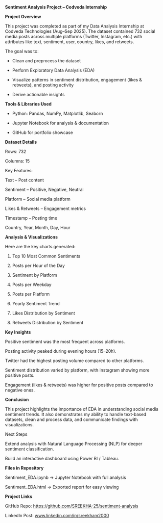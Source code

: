 **Sentiment Analysis Project – Codveda Internship**

 **Project Overview**

This project was completed as part of my Data Analysis Internship at Codveda Technologies (Aug–Sep 2025).
The dataset contained 732 social media posts across multiple platforms (Twitter, Instagram, etc.) with attributes like text, sentiment, user, country, likes, and retweets.

The goal was to:

- Clean and preprocess the dataset

- Perform Exploratory Data Analysis (EDA)

- Visualize patterns in sentiment distribution, engagement (likes & retweets), and posting activity

- Derive actionable insights

**Tools & Libraries Used**

- Python: Pandas, NumPy, Matplotlib, Seaborn

- Jupyter Notebook for analysis & documentation

- GitHub for portfolio showcase

**Dataset Details**

Rows: 732

Columns: 15

Key Features:

Text – Post content

Sentiment – Positive, Negative, Neutral

Platform – Social media platform

Likes & Retweets – Engagement metrics

Timestamp – Posting time

Country, Year, Month, Day, Hour

**Analysis & Visualizations**

Here are the key charts generated:

1. Top 10 Most Common Sentiments

2. Posts per Hour of the Day

3. Sentiment by Platform

4. Posts per Weekday

5. Posts per Platform

6. Yearly Sentiment Trend

7. Likes Distribution by Sentiment

8. Retweets Distribution by Sentiment

 **Key Insights**

Positive sentiment was the most frequent across platforms.

Posting activity peaked during evening hours (15–20h).

Twitter had the highest posting volume compared to other platforms.

Sentiment distribution varied by platform, with Instagram showing more positive posts.

Engagement (likes & retweets) was higher for positive posts compared to negative ones.

 **Conclusion**

This project highlights the importance of EDA in understanding social media sentiment trends.
It also demonstrates my ability to handle text-based datasets, clean and process data, and communicate findings with visualizations.

 Next Steps

Extend analysis with Natural Language Processing (NLP) for deeper sentiment classification.

Build an interactive dashboard using Power BI / Tableau.

**Files in Repository**

Sentiment_EDA.ipynb → Jupyter Notebook with full analysis

Sentiment_EDA.html → Exported report for easy viewing

**Project Links**

GitHub Repo: https://github.com/SREEKHA-25/sentiment-analysis

LinkedIn Post: www.linkedin.com/in/sreekham2000
